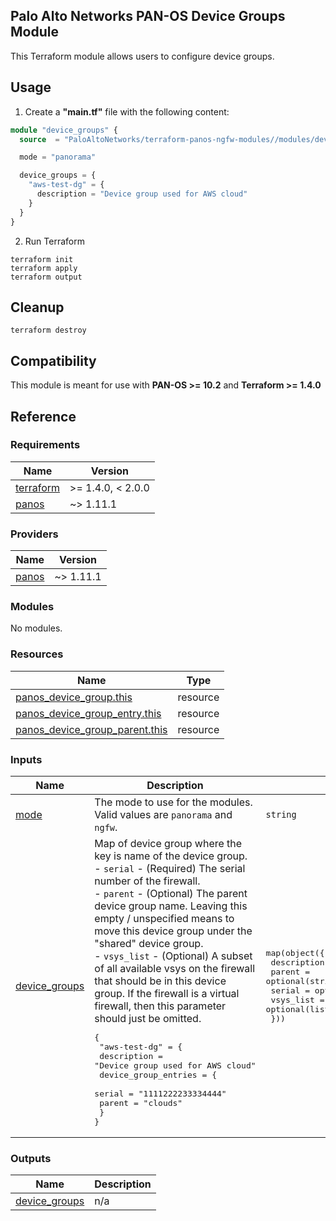 Palo Alto Networks PAN-OS Device Groups Module
---
This Terraform module allows users to configure device groups.

Usage
---

1. Create a **"main.tf"** file with the following content:

```terraform
module "device_groups" {
  source  = "PaloAltoNetworks/terraform-panos-ngfw-modules//modules/device_groups"

  mode = "panorama"

  device_groups = {
    "aws-test-dg" = {
      description = "Device group used for AWS cloud"
    }
  }
}
```

2. Run Terraform

```
terraform init
terraform apply
terraform output
```

Cleanup
---

```
terraform destroy
```

Compatibility
---
This module is meant for use with **PAN-OS >= 10.2** and **Terraform >= 1.4.0**


Reference
---
<!-- BEGINNING OF PRE-COMMIT-TERRAFORM DOCS HOOK -->
### Requirements

| Name | Version |
|------|---------|
| <a name="requirement_terraform"></a> [terraform](#requirement\_terraform) | >= 1.4.0, < 2.0.0 |
| <a name="requirement_panos"></a> [panos](#requirement\_panos) | ~> 1.11.1 |

### Providers

| Name | Version |
|------|---------|
| <a name="provider_panos"></a> [panos](#provider\_panos) | ~> 1.11.1 |

### Modules

No modules.

### Resources

| Name | Type |
|------|------|
| [panos_device_group.this](https://registry.terraform.io/providers/PaloAltoNetworks/panos/latest/docs/resources/device_group) | resource |
| [panos_device_group_entry.this](https://registry.terraform.io/providers/PaloAltoNetworks/panos/latest/docs/resources/device_group_entry) | resource |
| [panos_device_group_parent.this](https://registry.terraform.io/providers/PaloAltoNetworks/panos/latest/docs/resources/device_group_parent) | resource |

### Inputs

| Name | Description | Type | Default | Required |
|------|-------------|------|---------|:--------:|
| <a name="input_mode"></a> [mode](#input\_mode) | The mode to use for the modules. Valid values are `panorama` and `ngfw`. | `string` | n/a | yes |
| <a name="input_device_groups"></a> [device\_groups](#input\_device\_groups) | Map of device group where the key is name of the device group.<br>  - `serial` - (Required) The serial number of the firewall.<br>  - `parent` - (Optional) The parent device group name. Leaving this empty / unspecified means to move this device group under the "shared" device group.<br>  - `vsys_list` - (Optional) A subset of all available vsys on the firewall that should be in this device group. If the firewall is a virtual firewall, then this parameter should just be omitted.<pre>{<br>  "aws-test-dg" = {<br>    description = "Device group used for AWS cloud"<br>    device_group_entries = {<br>    serial = "1111222233334444"<br>    parent = "clouds"<br>  }<br>}</pre> | <pre>map(object({<br>    description = string<br>    parent      = optional(string)<br>    serial      = optional(list(string), [])<br>    vsys_list   = optional(list(string), [])<br>  }))</pre> | `{}` | no |

### Outputs

| Name | Description |
|------|-------------|
| <a name="output_device_groups"></a> [device\_groups](#output\_device\_groups) | n/a |
<!-- END OF PRE-COMMIT-TERRAFORM DOCS HOOK -->
